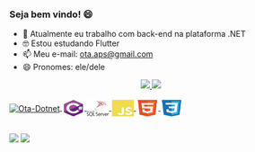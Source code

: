 ### Seja bem vindo! 😄

- 💸 Atualmente eu trabalho com back-end na plataforma .NET
- 🤓 Estou estudando Flutter
- 📫 Meu e-mail: ota.aps@gmail.com
- 😄 Pronomes: ele/dele

<div align="center">
  <a href="https://github.com/otaviopaulino">
  <img height="165em" src="https://github-readme-stats.vercel.app/api?username=otaviopaulino&show_icons=true&theme=dark&include_all_commits=true&count_private=true"/>
  <img height="165em" src="https://github-readme-stats.vercel.app/api/top-langs/?username=otaviopaulino&layout=compact&langs_count=7&theme=dark"/>
</div>

<div style="display: inline_block"><br>
  <img align="center" alt="Ota-Dotnet" height="30" width="40" src="https://cdn.jsdelivr.net/gh/devicons/devicon/icons/dotnetcore/dotnetcore-original.svg" />
  <img align="center" alt="Ota-Csharp" height="30" width="40" src="https://raw.githubusercontent.com/devicons/devicon/master/icons/csharp/csharp-original.svg">
  <img align="center" alt="Ota-Sql" height="30" width="40" src="https://github.com/otaviopaulino/icons/blob/main/microsoft%20sql%20server-481.svg" /> 
  <img align="center" alt="Ota-Js" height="30" width="40" src="https://raw.githubusercontent.com/devicons/devicon/master/icons/javascript/javascript-plain.svg">    
  <img align="center" alt="Ota-HTML" height="30" width="40" src="https://raw.githubusercontent.com/devicons/devicon/master/icons/html5/html5-original.svg">
  <img align="center" alt="Ota-CSS" height="30" width="40" src="https://raw.githubusercontent.com/devicons/devicon/master/icons/css3/css3-original.svg">      
</div>
  
  ##
 
<div>   
  <a href = "mailto:ota.aps@gmail.com"><img src="https://img.shields.io/badge/-Gmail-%23333?style=for-the-badge&logo=gmail&logoColor=white" target="_blank"></a>
  <a href="https://www.linkedin.com/in/otavio-paulino/" target="_blank"><img src="https://img.shields.io/badge/-LinkedIn-%230077B5?style=for-the-badge&logo=linkedin&logoColor=white" target="_blank"></a> 
</div> 
   
